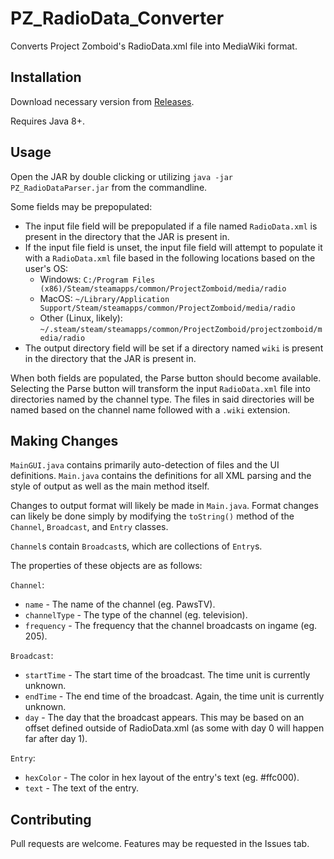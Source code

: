 # PZ_RadioData_Converter
Converts Project Zomboid's RadioData.xml file into MediaWiki format.

## Installation
Download necessary version from [Releases](https://github.com/KBheid/PZ_RadioData_Converter/releases).

Requires Java 8+.

## Usage
Open the JAR by double clicking or utilizing `java -jar PZ_RadioDataParser.jar` from the commandline.

Some fields may be prepopulated:
- The input file field will be prepopulated if a file named `RadioData.xml` is present in the directory that the JAR is present in.
- If the input file field is unset, the input file field will attempt to populate it with a `RadioData.xml` file based in the following locations based on the user's OS:
  - Windows: `C:/Program Files (x86)/Steam/steamapps/common/ProjectZomboid/media/radio`
  - MacOS: `~/Library/Application Support/Steam/steamapps/common/ProjectZomboid/media/radio` 
  - Other (Linux, likely): `~/.steam/steam/steamapps/common/ProjectZomboid/projectzomboid/media/radio`
- The output directory field will be set if a directory named `wiki` is present in the directory that the JAR is present in. 

When both fields are populated, the Parse button should become available. Selecting the Parse button will transform the input `RadioData.xml` file into directories named by the channel type. The files in said directories will be named based on the channel name followed with a `.wiki` extension.

## Making Changes
`MainGUI.java` contains primarily auto-detection of files and the UI definitions. 
`Main.java` contains the definitions for all XML parsing and the style of output as well as the main method itself.

Changes to output format will likely be made in `Main.java`. Format changes can likely be done simply by modifying the `toString()` method of the `Channel`, `Broadcast`, and `Entry` classes.

`Channel`s contain `Broadcast`s, which are collections of `Entry`s. 

The properties of these objects are as follows:

`Channel`:
- `name` - The name of the channel (eg. PawsTV).
- `channelType` - The type of the channel (eg. television).
- `frequency` - The frequency that the channel broadcasts on ingame (eg. 205).

`Broadcast`:
- `startTime` - The start time of the broadcast. The time unit is currently unknown.
- `endTime` - The end time of the broadcast. Again, the time unit is currently unknown.
- `day` - The day that the broadcast appears. This may be based on an offset defined outside of RadioData.xml (as some with day 0 will happen far after day 1).

`Entry`:
- `hexColor` - The color in hex layout of the entry's text (eg. #ffc000).
- `text` - The text of the entry.

## Contributing
Pull requests are welcome. Features may be requested in the Issues tab.
